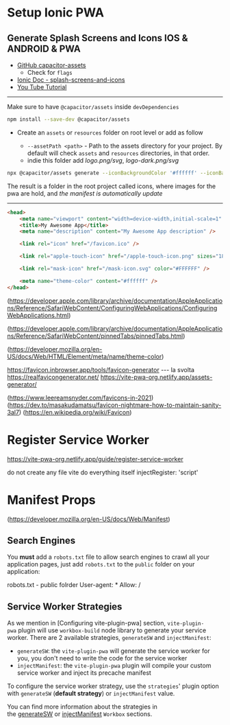 # Setup Ionic PWA

## Generate Splash Screens and Icons IOS & ANDROID & PWA

- [GitHub capacitor-assets](https://github.com/ionic-team/capacitor-assets)
  - Check for `flags`
- [Ionic Doc - splash-screens-and-icons](https://capacitorjs.com/docs/next/guides/splash-screens-and-icons)
- [You Tube Tutorial](https://youtu.be/K7ghUiXLef8?si=MISUSRlohbGpViok&t=10425)

---

Make sure to have `@capacitor/assets` inside `devDependencies`

```bash
npm install --save-dev @capacitor/assets
```

- Create an `assets` or `resources` folder on root level or add as follow

  - `--assetPath <path>` - Path to the assets directory for your project. By default will check `assets` and `resources` directories, in that order.
  - indie this folder add _logo.png/svg_, _logo-dark.png/svg_

```bash
npx @capacitor/assets generate --iconBackgroundColor '#ffffff' --iconBackgroundColorDark '#000000' --splashBackgroundColor '#ffffff' --splashBackgroundColorDark '#000000'
```

The result is a folder in the root project called icons, where images for the pwa are hold, and _the manifest is automatically update_

---

```html
<head>
	<meta name="viewport" content="width=device-width,initial-scale=1" />
	<title>My Awesome App</title>
	<meta name="description" content="My Awesome App description" />

	<link rel="icon" href="/favicon.ico" />

	<link rel="apple-touch-icon" href="/apple-touch-icon.png" sizes="180x180" />

	<link rel="mask-icon" href="/mask-icon.svg" color="#FFFFFF" />

	<meta name="theme-color" content="#ffffff" />
</head>
```

(https://developer.apple.com/library/archive/documentation/AppleApplications/Reference/SafariWebContent/ConfiguringWebApplications/ConfiguringWebApplications.html)

(https://developer.apple.com/library/archive/documentation/AppleApplications/Reference/SafariWebContent/pinnedTabs/pinnedTabs.html)

(https://developer.mozilla.org/en-US/docs/Web/HTML/Element/meta/name/theme-color)

https://favicon.inbrowser.app/tools/favicon-generator --- la svolta
https://realfavicongenerator.net/
https://vite-pwa-org.netlify.app/assets-generator/

(https://www.leereamsnyder.com/favicons-in-2021)
(https://dev.to/masakudamatsu/favicon-nightmare-how-to-maintain-sanity-3al7)
(https://en.wikipedia.org/wiki/Favicon)

# Register Service Worker

https://vite-pwa-org.netlify.app/guide/register-service-worker

do not create any file vite do everything itself
injectRegister: 'script'

# Manifest Props

(https://developer.mozilla.org/en-US/docs/Web/Manifest)

## Search Engines

You **must** add a `robots.txt` file to allow search engines to crawl all your application pages, just add `robots.txt` to the `public` folder on your application:

robots.txt - public folrder
User-agent: *
Allow: /


## Service Worker Strategies
As we mention in [Configuring vite-plugin-pwa] section, `vite-plugin-pwa` plugin will use `workbox-build` node library to generate your service worker. There are 2 available strategies, `generateSW` and `injectManifest`:

- `generateSW`: the `vite-plugin-pwa` will generate the service worker for you, you don't need to write the code for the service worker
- `injectManifest`: the `vite-plugin-pwa` plugin will compile your custom service worker and inject its precache manifest

To configure the service worker strategy, use the `strategies`' plugin option with `generateSW` (**default strategy**) or `injectManifest` value.

You can find more information about the strategies in the [generateSW](https://vite-pwa-org.netlify.app/workbox/generate-sw) or [injectManifest](https://vite-pwa-org.netlify.app/workbox/inject-manifest) `Workbox` sections.




